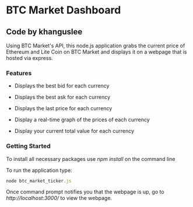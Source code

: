 # BTC Market Dashboard 

## Code by khanguslee 

Using BTC Market's API, this node.js application grabs the current price of Ethereum and Lite Coin on BTC Market and displays it on a webpage that is hosted via express.

### Features

* Displays the best bid for each currency

* Displays the best ask for each currency

* Displays the last price for each currency

* Display a real-time graph of the prices of each currency

* Display your current total value for each currency

### Getting Started
To install all necessary packages use *npm install* on the command line


To run the application type:
```javascript
node btc_market_ticker.js
```
Once command prompt notifies you that the webpage is up, go to *http://localhost:3000/* to view the webpage.
